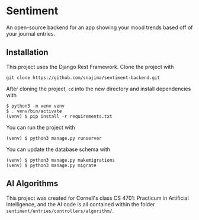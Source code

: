 # Sentiment
An open-source backend for an app showing your mood trends based off of your journal entries.

## Installation

This project uses the Django Rest Framework. 
Clone the project with

```
git clone https://github.com/snajima/sentiment-backend.git
```
After cloning the project, `cd` into the new directory and install dependencies with

```
$ python3 -m venv venv
$ . venv/bin/activate
(venv) $ pip install -r requirements.txt
```

You can run the project with

```
(venv) $ python3 manage.py runserver
```
You can update the database schema with
```
(venv) $ python3 manage.py makemigrations
(venv) $ python3 manage.py migrate
```

## AI Algorithms

This project was created for Cornell's class CS 4701: Practicum in Artificial Intelligence, and the AI code is all contained within the folder `sentiment/entries/controllers/algorithm/`.
